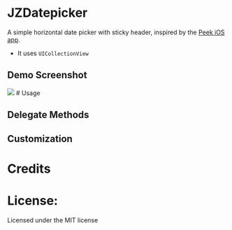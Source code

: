 # JZDatepicker

A simple horizontal date picker with sticky header, inspired by the [Peek iOS app](https://itunes.apple.com/us/app/peek-tours-activities/id767696645?mt=8).

* It uses `UICollectionView`

## Demo Screenshot

<img src="https://github.com/haojianzong/JZDatepicker/blob/master/demo.gif" LOOP=INFINITE/>
# Usage

## Delegate Methods

## Customization

# Credits

# License:
Licensed under the MIT license
